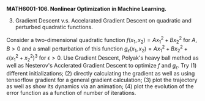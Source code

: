 <b>MATH6001-106. Nonlinear Optimization in Machine Learning.</b>

3. Gradient Descent v.s. Accelarated Gradient Descent on quadratic and perturbed quadratic functions.

Consider a two-dimensional quadratic function $f(x_1, x_2)=A x_1^2 + B x_2^2$ for $A, B>0$ and a small perturbation of this function $g_\epsilon(x_1, x_2)=A x_1^2 + B x_2^2 + \epsilon (x_1^2+x_2^2)^{3}$ for $\epsilon>0$. Use Gradient Descent, Polyak's heavy ball method as well as Nesterov's Acclerated Gradient Descent to optimize $f$ and $g_\epsilon$. Try (1) different initializations; (2) directly calculating the gradient as well as using tensorflow gradient for a general gradient calculation; (3) plot the trajectory as well as show its dynamics via an animation; (4) plot the evolution of the error function as a function of number of iterations.
